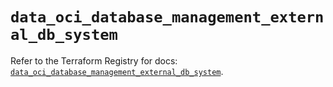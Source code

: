 # `data_oci_database_management_external_db_system`

Refer to the Terraform Registry for docs: [`data_oci_database_management_external_db_system`](https://registry.terraform.io/providers/oracle/oci/6.18.0/docs/data-sources/database_management_external_db_system).
